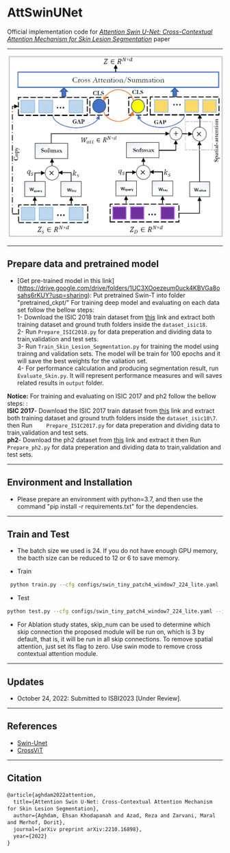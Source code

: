 # AttSwinUNet
Official implementation code for [_Attention Swin U-Net: Cross-Contextual Attention Mechanism for Skin Lesion Segmentation_](https://arxiv.org/abs/2210.16898) paper

---

![Proposed Model](./images/proposed_method_v2.png)

---
## Prepare data and pretrained model

* [Get pre-trained model in this link] (https://drive.google.com/drive/folders/1UC3XOoezeum0uck4KBVGa8osahs6rKUY?usp=sharing): Put pretrained Swin-T into folder "pretrained_ckpt/"
For training deep model and evaluating on each data set follow the bellow steps:</br>
1- Download the ISIC 2018 train dataset from [this](https://challenge.isic-archive.com/data) link and extract both training dataset and ground truth folders inside the `dataset_isic18`. </br>
2- Run `Prepare_ISIC2018.py` for data preperation and dividing data to train,validation and test sets. </br>
3- Run `Train_Skin_Lesion_Segmentation.py` for training the model using trainng and validation sets. The model will be train for 100 epochs and it will save the best weights for the valiation set. </br>
4- For performance calculation and producing segmentation result, run `Evaluate_Skin.py`. It will represent performance measures and will saves related results in `output` folder.</br>

**Notice:**
For training and evaluating on ISIC 2017 and ph2 follow the bellow steps: :</br>
**ISIC 2017**- Download the ISIC 2017 train dataset from [this](https://challenge.isic-archive.com/data) link and extract both training dataset and ground truth folders inside the `dataset_isic18\7`. </br> then Run ` 	Prepare_ISIC2017.py` for data preperation and dividing data to train,validation and test sets. </br>
**ph2**- Download the ph2 dataset from [this](https://www.dropbox.com/s/k88qukc20ljnbuo/PH2Dataset.rar) link and extract it then Run ` 	Prepare_ph2.py` for data preperation and dividing data to train,validation and test sets. </br>

---
## Environment and Installation

- Please prepare an environment with python=3.7, and then use the command "pip install -r requirements.txt" for the dependencies.
---
## Train and Test
- The batch size we used is 24. If you do not have enough GPU memory, the bacth size can be reduced to 12 or 6 to save memory.

- Train 

```bash
 python train.py --cfg configs/swin_tiny_patch4_window7_224_lite.yaml --root_path your DATA_DIR --max_epochs 150 --output_dir your OUT_DIR  --img_size 224 --base_lr 0.05 --batch_size 24 --mode cross_contextual_attention --spatial_attention 1
```

- Test 

```bash
python test.py --cfg configs/swin_tiny_patch4_window7_224_lite.yaml --is_saveni --volume_path your DATA_DIR --output_dir your OUT_DIR --max_epoch 150 --base_lr 0.05 --img_size 224 --batch_size 24 --mode cross_contextual_attention --spatial_attention 1
```
- For Ablation study states, skip_num can be used to determine which skip connection the proposed module will be run on, which is 3 by default, that is, it will be run in all skip connections. To remove spatial attention, just set its flag to zero. Use swin mode to remove cross contextual attention module.
---
## Updates
- October 24, 2022: Submitted to ISBI2023 [Under Review].
---
## References
- [Swin-Unet](https://github.com/HuCaoFighting/Swin-Unet)
- [CrossViT](https://github.com/IBM/CrossViT)
---
## Citation
```
@article{aghdam2022attention,
  title={Attention Swin U-Net: Cross-Contextual Attention Mechanism for Skin Lesion Segmentation},
  author={Aghdam, Ehsan Khodapanah and Azad, Reza and Zarvani, Maral and Merhof, Dorit},
  journal={arXiv preprint arXiv:2210.16898},
  year={2022}
}
```
